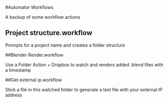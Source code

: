 #Automator Workflows

A backup of some workflow actions

## Project structure.workflow

Prompts for a project name and creates a folder structure

##Blender Render.workflow

Use a Folder Action + Dropbox to watch and renders added .blend files with a timestamp

##Get external ip.workflow

Stick a file in this watched folder to generate a text file with your external IP address
